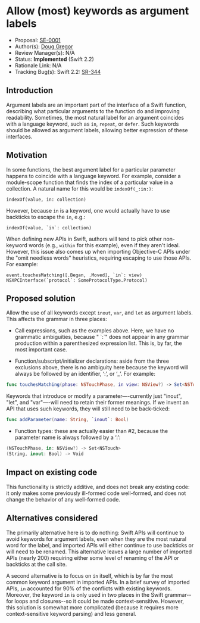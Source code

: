 # Allow (most) keywords as argument labels

* Proposal: [SE-0001](https://github.com/apple/swift-evolution/blob/master/proposals/0001-keywords-as-argument-labels.md)
* Author(s): [Doug Gregor](https://github.com/DougGregor)
* Review Manager(s): N/A
* Status: **Implemented** (Swift 2.2)
* Rationale Link: N/A
* Tracking Bug(s): Swift 2.2: [SR-344](https://bugs.swift.org/browse/SR-344)

## Introduction

Argument labels are an important part of the interface of a Swift function, describing what particular arguments to the function do and improving readability. Sometimes, the most natural label for an argument coincides with a language keyword, such as `in`, `repeat`, or `defer`. Such keywords should be allowed as argument labels, allowing better expression of these interfaces.

## Motivation

In some functions, the best argument label for a particular parameter
happens to coincide with a language keyword. For example, consider a
module-scope function that finds the index of a particular value in a
collection. A natural name for this would be `indexOf(_:in:)`:

	indexOf(value, in: collection)

However, because `in` is a keyword, one would actually have to use backticks to escape the `in`, e.g.:

	indexOf(value, `in`: collection)

When defining new APIs in Swift, authors will tend to pick other
non-keyword words (e.g., `within` for this example), even if they
aren't ideal. However, this issue also comes up when importing
Objective-C APIs under the "omit needless words" heuristics, requiring
escaping to use those APIs. For example:

	event.touchesMatching([.Began, .Moved], `in`: view)
	NSXPCInterface(`protocol`: SomeProtocolType.Protocol)


## Proposed solution

Allow the use of all keywords except `inout`, `var`, and `let` as argument labels. This affects the grammar in three places:

* Call expressions, such as the examples above. Here, we have no grammatic ambiguities, because "<keyword> \`:\`" does not appear in any grammar production within a parenthesized expression list. This is, by far, the most important case.

* Function/subscript/initializer declarations: aside from the three exclusions above, there is no ambiguity here because the keyword will always be followed by an identifier, ‘:’, or ‘_’. For example:

```swift
func touchesMatching(phase: NSTouchPhase, in view: NSView?) -> Set<NSTouch>
```

  Keywords that introduce or modify a parameter—-currently just
"inout", "let", and "var"—-will need to retain their former
meanings. If we invent an API that uses such keywords, they will still
need to be back-ticked:

```swift
func addParameter(name: String, `inout`: Bool)
```

* Function types: these are actually easier than #2, because the parameter name is always followed by a ‘:’:

```swift
(NSTouchPhase, in: NSView?) -> Set<NSTouch>
(String, inout: Bool) -> Void
```

## Impact on existing code

This functionality is strictly additive, and does not break any existing
code: it only makes some previously ill-formed code well-formed, and
does not change the behavior of any well-formed code.

## Alternatives considered

The primarily alternative here is to do nothing: Swift APIs will
continue to avoid keywords for argument labels, even when they are the
most natural word for the label, and imported APIs will either
continue to use backticks or will need to be renamed. This alternative
leaves a large number of imported APIs (nearly 200) requiring either
some level of renaming of the API or backticks at the call site.

A second alternative is to focus on `in` itself, which is by far the
most common keyword argument in imported APIs. In a brief survey of
imported APIs, `in` accounted for 90% of the conflicts with existing
keywords. Moreover, the keyword `in` is only used in two places in the
Swift grammar--for loops and closures--so it could be made
context-sensitive. However, this solution is somewhat more complicated
(because it requires more context-sensitive keyword parsing) and less
general.

